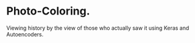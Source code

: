 # Photo-Coloring.

Viewing history by the view of those who actually saw it using Keras and Autoencoders.

